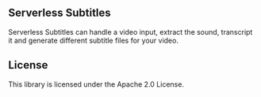 ## Serverless Subtitles

Serverless Subtitles can handle a video input, extract the sound, transcript it and generate different subtitle files for your video.

## License

This library is licensed under the Apache 2.0 License. 
